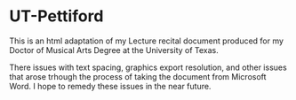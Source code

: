 # UT-Pettiford
This is an html adaptation of my  Lecture recital document produced for my Doctor of Musical Arts Degree at the University of Texas.
 
 There issues with text spacing, graphics export resolution, and other issues that arose trhough the process of taking the document from Microsoft Word. I hope to remedy these issues in the near future.
 
 
